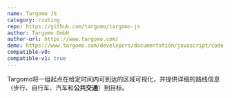 ```yaml
---
name: Targomo JS
category: routing
repo: https://github.com/targomo/targomo-js
author: Targomo GmbH
author-url: https://www.targomo.com/
demo: https://www.targomo.com/developers/documentation/javascript/code_example/
compatible-v0:
compatible-v1: true
---
```


Targomo将一组起点在给定时间内可到达的区域可视化，并提供详细的路线信息（步行、自行车、汽车和<b>公共交通</b>）到目标。

